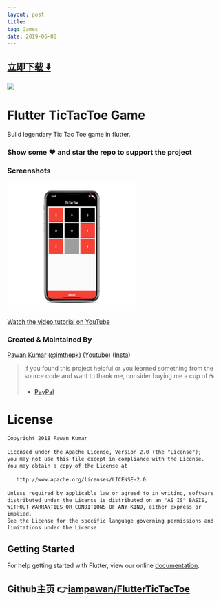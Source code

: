 ```yaml
---
layout: post
title:  
tag: Games
date: 2019-06-08
---
```


 


## [立即下载 ️⬇️ ](https://codeload.github.com/iampawan/FlutterTicTacToe/zip/master) 
<p-9> 

 
![](https://flutterawesome.com/content/images/2018/12/Flutter-TicTacToe-Game.jpg)
 
>
> 
>

 
# Flutter TicTacToe Game

Build legendary Tic Tac Toe game in flutter.

### Show some :heart: and star the repo to support the project

### Screenshots

<img src="https://raw.githubusercontent.com/iampawan/FlutterTicTacToe/master/ss1.png" height="300em" />

[Watch the video tutorial on YouTube](https://youtu.be/u1KD6Kz0PIQ)

### Created & Maintained By

[Pawan Kumar](https://github.com/iampawan) ([@imthepk](https://www.twitter.com/imthepk)) ([Youtube](https://www.youtube.com/c/MTechViral))
([Insta](https://www.instagram.com/codepur_ka_superhero))

> If you found this project helpful or you learned something from the source code and want to thank me, consider buying me a cup of :coffee:
>
> * [PayPal](https://www.paypal.me/imthepk/)

# License

    Copyright 2018 Pawan Kumar

    Licensed under the Apache License, Version 2.0 (the "License");
    you may not use this file except in compliance with the License.
    You may obtain a copy of the License at

       http://www.apache.org/licenses/LICENSE-2.0

    Unless required by applicable law or agreed to in writing, software
    distributed under the License is distributed on an "AS IS" BASIS,
    WITHOUT WARRANTIES OR CONDITIONS OF ANY KIND, either express or implied.
    See the License for the specific language governing permissions and
    limitations under the License.

## Getting Started

For help getting started with Flutter, view our online
[documentation](https://flutter.io/).

## Github主页 👉[iampawan/FlutterTicTacToe](http://github.com/iampawan/FlutterTicTacToe)